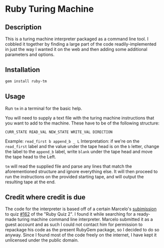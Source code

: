 # Ruby Turing Machine

## Description

This is a turing machine interpreter packaged as a command line tool. I cobbled it together by finding a large part of the code readily-implemented in just the way I wanted it on the web and then adding some additional parameters and options.

## Installation

```bash
gem install ruby-tm
```

## Usage

Run `tm` in a terminal for the basic help.

You will need to supply a text file with the turing machine instructions that you want to add to the machine. These have to be of the following structure:

```
CURR_STATE READ_VAL NEW_STATE WRITE_VAL DIRECTION
```

Example: `read_first b append_b _ L`
Interpretation: if we're on the `read_first` label and the value under the tape head is on the `b` letter, change the label to the `append_b` label, write `blank` under the tape head and move the tape head to the Left.

`tm` will read the supplied file and parse any lines that match the aforementioned structure and ignore everything else. It will then proceed to run the instructions on the provided starting tape, and will output the resulting tape at the end.

## Credit where credit is due

The code for the interpreter is based off of a certain Marcelo's [subimission](https://www.ruby-forum.com/attachment/1899/turing.rb) to quiz [#162](https://www.ruby-forum.com/topic/152512#673087) of the "Ruby Quiz 2". I found it while searching for a ready-made turing machine command line interpreter. Marcelo submitted it as a guest account and as such I could not contact him for permission to repackage his code as the present RubyGem package, so I decided to do so anyway. Since I found most of the code freely on the internet, I have kept it unlicensed under the public domain.

